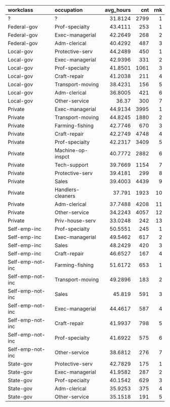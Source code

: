 | workclass        | occupation        |   avg_hours |   cnt |   rnk |
|:-----------------|:------------------|------------:|------:|------:|
| ?                | ?                 |     31.8124 |  2799 |     1 |
| Federal-gov      | Prof-specialty    |     43.4111 |   253 |     1 |
| Federal-gov      | Exec-managerial   |     42.2649 |   268 |     2 |
| Federal-gov      | Adm-clerical      |     40.4292 |   487 |     3 |
| Local-gov        | Protective-serv   |     44.2489 |   450 |     1 |
| Local-gov        | Exec-managerial   |     42.9396 |   331 |     2 |
| Local-gov        | Prof-specialty    |     41.8501 |  1061 |     3 |
| Local-gov        | Craft-repair      |     41.2038 |   211 |     4 |
| Local-gov        | Transport-moving  |     38.4231 |   156 |     5 |
| Local-gov        | Adm-clerical      |     36.8005 |   421 |     6 |
| Local-gov        | Other-service     |     36.37   |   300 |     7 |
| Private          | Exec-managerial   |     44.9134 |  3995 |     1 |
| Private          | Transport-moving  |     44.8245 |  1880 |     2 |
| Private          | Farming-fishing   |     42.7746 |   670 |     3 |
| Private          | Craft-repair      |     42.2749 |  4748 |     4 |
| Private          | Prof-specialty    |     42.2317 |  3409 |     5 |
| Private          | Machine-op-inspct |     40.7772 |  2882 |     6 |
| Private          | Tech-support      |     39.7669 |  1154 |     7 |
| Private          | Protective-serv   |     39.4181 |   299 |     8 |
| Private          | Sales             |     39.4003 |  4439 |     9 |
| Private          | Handlers-cleaners |     37.791  |  1923 |    10 |
| Private          | Adm-clerical      |     37.7488 |  4208 |    11 |
| Private          | Other-service     |     34.2243 |  4057 |    12 |
| Private          | Priv-house-serv   |     33.0248 |   242 |    13 |
| Self-emp-inc     | Prof-specialty    |     50.5551 |   245 |     1 |
| Self-emp-inc     | Exec-managerial   |     49.5462 |   617 |     2 |
| Self-emp-inc     | Sales             |     48.2429 |   420 |     3 |
| Self-emp-inc     | Craft-repair      |     46.6527 |   167 |     4 |
| Self-emp-not-inc | Farming-fishing   |     51.6172 |   653 |     1 |
| Self-emp-not-inc | Transport-moving  |     49.2896 |   183 |     2 |
| Self-emp-not-inc | Sales             |     45.819  |   591 |     3 |
| Self-emp-not-inc | Exec-managerial   |     44.4617 |   587 |     4 |
| Self-emp-not-inc | Craft-repair      |     41.9937 |   798 |     5 |
| Self-emp-not-inc | Prof-specialty    |     41.6922 |   575 |     6 |
| Self-emp-not-inc | Other-service     |     38.6812 |   276 |     7 |
| State-gov        | Protective-serv   |     42.7829 |   175 |     1 |
| State-gov        | Exec-managerial   |     41.9582 |   287 |     2 |
| State-gov        | Prof-specialty    |     40.1542 |   629 |     3 |
| State-gov        | Adm-clerical      |     35.9253 |   375 |     4 |
| State-gov        | Other-service     |     35.1518 |   191 |     5 |